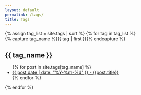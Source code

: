 ```yaml
---
layout: default
permalink: /tags/
title: Tags
---
```


<section class="content">
{% assign tag_list = site.tags | sort %}
{% for tag in tag_list %}
  <div class="tag-group" id="#{{ tag_name | slugize }}">
    {% capture tag_name %}{{ tag | first }}{% endcapture %}
    <h2>{{ tag_name }}</h2>
    <ul>
    {% for post in site.tags[tag_name] %}
    <li>
      <a href="{{ site.baseurl }}{{ post.url }}">{{ post.date | date: "%Y-%m-%d" }} - {{post.title}}</a>
    </li>
    {% endfor %}
    </ul>
  </div>
{% endfor %}
</section>